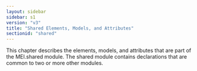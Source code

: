 ```yaml
---
layout: sidebar
sidebar: s1
version: "v3"
title: "Shared Elements, Models, and Attributes"
sectionid: "shared"
---
```


This chapter describes the elements, models, and attributes that are part of the MEI.shared
module. The shared module contains declarations that are common to two or more other
modules.


